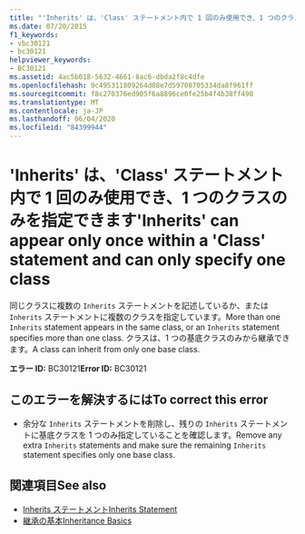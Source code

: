 ```yaml
---
title: "'Inherits' は、'Class' ステートメント内で 1 回のみ使用でき、1 つのクラスのみを指定できます"
ms.date: 07/20/2015
f1_keywords:
- vbc30121
- bc30121
helpviewer_keywords:
- BC30121
ms.assetid: 4ac5b018-5632-4661-8ac6-dbda2f8c4dfe
ms.openlocfilehash: 9c495311809264d08e7d59708705334da8f961ff
ms.sourcegitcommit: f8c270376ed905f6a8896ce0fe25b4f4b38ff498
ms.translationtype: MT
ms.contentlocale: ja-JP
ms.lasthandoff: 06/04/2020
ms.locfileid: "84399944"
---
```

# <a name="inherits-can-appear-only-once-within-a-class-statement-and-can-only-specify-one-class"></a><span data-ttu-id="56047-102">'Inherits' は、'Class' ステートメント内で 1 回のみ使用でき、1 つのクラスのみを指定できます</span><span class="sxs-lookup"><span data-stu-id="56047-102">'Inherits' can appear only once within a 'Class' statement and can only specify one class</span></span>
<span data-ttu-id="56047-103">同じクラスに複数の `Inherits` ステートメントを記述しているか、または `Inherits` ステートメントに複数のクラスを指定しています。</span><span class="sxs-lookup"><span data-stu-id="56047-103">More than one `Inherits` statement appears in the same class, or an `Inherits` statement specifies more than one class.</span></span> <span data-ttu-id="56047-104">クラスは、1 つの基底クラスのみから継承できます。</span><span class="sxs-lookup"><span data-stu-id="56047-104">A class can inherit from only one base class.</span></span>  
  
 <span data-ttu-id="56047-105">**エラー ID:** BC30121</span><span class="sxs-lookup"><span data-stu-id="56047-105">**Error ID:** BC30121</span></span>  
  
## <a name="to-correct-this-error"></a><span data-ttu-id="56047-106">このエラーを解決するには</span><span class="sxs-lookup"><span data-stu-id="56047-106">To correct this error</span></span>  
  
- <span data-ttu-id="56047-107">余分な `Inherits` ステートメントを削除し、残りの `Inherits` ステートメントに基底クラスを 1 つのみ指定していることを確認します。</span><span class="sxs-lookup"><span data-stu-id="56047-107">Remove any extra `Inherits` statements and make sure the remaining `Inherits` statement specifies only one base class.</span></span>  
  
## <a name="see-also"></a><span data-ttu-id="56047-108">関連項目</span><span class="sxs-lookup"><span data-stu-id="56047-108">See also</span></span>

- [<span data-ttu-id="56047-109">Inherits ステートメント</span><span class="sxs-lookup"><span data-stu-id="56047-109">Inherits Statement</span></span>](../language-reference/statements/inherits-statement.md)
- [<span data-ttu-id="56047-110">継承の基本</span><span class="sxs-lookup"><span data-stu-id="56047-110">Inheritance Basics</span></span>](../programming-guide/language-features/objects-and-classes/inheritance-basics.md)
